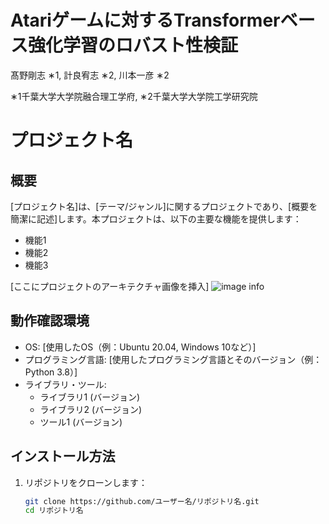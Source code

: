 # Atariゲームに対するTransformerベース強化学習のロバスト性検証

髙野剛志 ∗1, 計良宥志 ∗2, 川本一彦 ∗2

∗1千葉大学大学院融合理工学府, ∗2千葉大学大学院工学研究院

# プロジェクト名

## 概要

[プロジェクト名]は、[テーマ/ジャンル]に関するプロジェクトであり、[概要を簡潔に記述]します。本プロジェクトは、以下の主要な機能を提供します：
- 機能1
- 機能2
- 機能3

[ここにプロジェクトのアーキテクチャ画像を挿入]
![image info](./architecture.png)

## 動作確認環境

- OS: [使用したOS（例：Ubuntu 20.04, Windows 10など）]
- プログラミング言語: [使用したプログラミング言語とそのバージョン（例：Python 3.8）]
- ライブラリ・ツール:
  - ライブラリ1 (バージョン)
  - ライブラリ2 (バージョン)
  - ツール1 (バージョン)

## インストール方法

1. リポジトリをクローンします：
   ```bash
   git clone https://github.com/ユーザー名/リポジトリ名.git
   cd リポジトリ名
